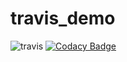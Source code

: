 # travis_demo
![travis](https://travis-ci.org/vasynk7/travis_demo.svg?branch=master)
[![Codacy Badge](https://api.codacy.com/project/badge/Grade/8408db912a4c4161b3fc6c8eceaf514a)](https://www.codacy.com/app/vasynk7/travis_demo?utm_source=github.com&amp;utm_medium=referral&amp;utm_content=vasynk7/travis_demo&amp;utm_campaign=Badge_Grade)
